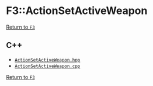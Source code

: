 # F3::ActionSetActiveWeapon

[Return to `F3`](/docs/F3.md)

## C++

- [`ActionSetActiveWeapon.hpp`](/c++/include/ActionSetActiveWeapon.hpp)
- [`ActionSetActiveWeapon.cpp`](/c++/source/ActionSetActiveWeapon.cpp)

[Return to `F3`](/docs/F3.md)